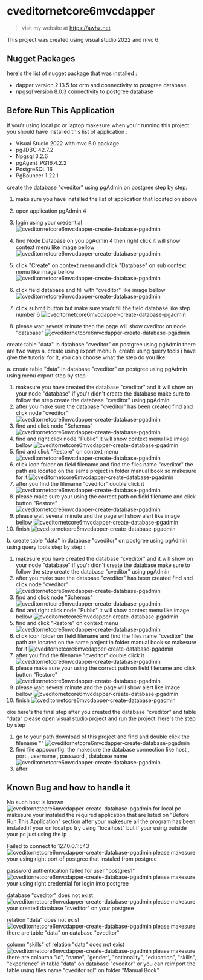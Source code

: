 # cveditornetcore6mvcdapper

> visit my website at https://awhz.net

This project was created using visual studio 2022 and mvc 6

## Nugget Packages

here's the list of nugget package that was installed :
- dapper version 2.13.5 for orm and connectivity to postgree database
- npgsql version 8.0.3 connectivity to postgree database

## Before Run This Application

if you'r using local pc or laptop makesure when you'r running this project.
you should have installed this list of application :
- Visual Studio 2022 with mvc 6.0 package
- pgJDBC 42.7.2
- Npgsql 3.2.6
- pgAgent_PG16.4.2.2
- PostgreSQL 16
- PgBouncer 1.22.1

create the database "cveditor" using pgAdmin on postgree
step by step:
1. make sure you have installed the list of application that located on above
2. open application pgAdmin 4

3. login using your credential
![cveditornetcore6mvcdapper-create-database-pgadmin](pgadmin.png)
4. find Node Database on you pgAdmin 4 then right click it will show context menu like image bellow
![cveditornetcore6mvcdapper-create-database-pgadmin](pgadmin.png)
5. click "Create" on context menu and click "Database" on sub context menu like image bellow
![cveditornetcore6mvcdapper-create-database-pgadmin](pgadmin.png)
6. click field database and fill with "cveditor" like image bellow
![cveditornetcore6mvcdapper-create-database-pgadmin](pgadmin.png)
7. click submit button but make sure you'r fill the field database like step number 6
![cveditornetcore6mvcdapper-create-database-pgadmin](pgadmin.png)
8. please wait several minute then the page will show cveditor on node "database"
![cveditornetcore6mvcdapper-create-database-pgadmin](pgadmin.png)

create table "data" in database "cveditor" on postgree using pgAdmin
there are two ways
a. create using export menu
b. create using query tools
i have give the tutorial for it, you can choose what the step do you like.

a. create table "data" in database "cveditor" on postgree using pgAdmin using menu export
step by step :
1. makesure you have created the database "cveditor" and it will show on your node "database" if you'r didn't create the database make sure to follow the step create the database "cveditor" using pgAdmin
2. after you make sure the database "cveditor" has been created find and click node "cveditor"
![cveditornetcore6mvcdapper-create-database-pgadmin](pgadmin.png)
3. find and click node "Schemas"
![cveditornetcore6mvcdapper-create-database-pgadmin](pgadmin.png)
4. find and right click node "Public" it will show context menu like image bellow
![cveditornetcore6mvcdapper-create-database-pgadmin](pgadmin.png)
5. find and click "Restore" on context menu
![cveditornetcore6mvcdapper-create-database-pgadmin](pgadmin.png)
6. click icon folder on field filename and find the files name "cveditor" the path are located on the same project in folder manual book so makesure for it
![cveditornetcore6mvcdapper-create-database-pgadmin](pgadmin.png)
7. after you find the filename "cveditor" double click it
![cveditornetcore6mvcdapper-create-database-pgadmin](pgadmin.png)
8. please make sure your using the correct path on field filename and click button "Restore"
![cveditornetcore6mvcdapper-create-database-pgadmin](pgadmin.png)
9. please wait several minute and the page will show alert like image bellow
![cveditornetcore6mvcdapper-create-database-pgadmin](pgadmin.png)
10. finish
![cveditornetcore6mvcdapper-create-database-pgadmin](pgadmin.png)

b. create table "data" in database "cveditor" on postgree using pgAdmin using query tools
step by step :
1. makesure you have created the database "cveditor" and it will show on your node "database" if you'r didn't create the database make sure to follow the step create the database "cveditor" using pgAdmin
2. after you make sure the database "cveditor" has been created find and click node "cveditor"
![cveditornetcore6mvcdapper-create-database-pgadmin](pgadmin.png)
3. find and click node "Schemas"
![cveditornetcore6mvcdapper-create-database-pgadmin](pgadmin.png)
4. find and right click node "Public" it will show context menu like image bellow
![cveditornetcore6mvcdapper-create-database-pgadmin](pgadmin.png)
5. find and click "Restore" on context menu
![cveditornetcore6mvcdapper-create-database-pgadmin](pgadmin.png)
6. click icon folder on field filename and find the files name "cveditor" the path are located on the same project in folder manual book so makesure for it
![cveditornetcore6mvcdapper-create-database-pgadmin](pgadmin.png)
7. after you find the filename "cveditor" double click it
![cveditornetcore6mvcdapper-create-database-pgadmin](pgadmin.png)
8. please make sure your using the correct path on field filename and click button "Restore"
![cveditornetcore6mvcdapper-create-database-pgadmin](pgadmin.png)
9. please wait several minute and the page will show alert like image bellow
![cveditornetcore6mvcdapper-create-database-pgadmin](pgadmin.png)
10. finish
![cveditornetcore6mvcdapper-create-database-pgadmin](pgadmin.png)

oke here's the final step after you created the database "cveditor" and table "data" please open visual studio project and run the project.
here's the step by step
1. go to your path download of this project and find and double click the filename ""
![cveditornetcore6mvcdapper-create-database-pgadmin](pgadmin.png)
2. find file appsconfig. the makesure the database connection like host , port , username , password , database name
![cveditornetcore6mvcdapper-create-database-pgadmin](pgadmin.png)
3. after 

## Known Bug and how to handle it

No such host is known
![cveditornetcore6mvcdapper-create-database-pgadmin](pgadmin.png)
for local pc makesure your instaled the required application that are listed on "Before Run This Application" section
after your makesure all the program has been instaled if your on local pc try using "localhost" but if your using outside your pc just using the ip

Failed to connect to 127.0.0.1:543
![cveditornetcore6mvcdapper-create-database-pgadmin](pgadmin.png)
please makesure your using right port of postgree that instaled from postgree

password authentication failed for user "postgres1"
![cveditornetcore6mvcdapper-create-database-pgadmin](pgadmin.png)
please makesure your using right credential for login into postgree

database "cveditor" does not exist
![cveditornetcore6mvcdapper-create-database-pgadmin](pgadmin.png)
please makesure your created database "cveditor" on your postgree

relation "data" does not exist
![cveditornetcore6mvcdapper-create-database-pgadmin](pgadmin.png)
please makesure there are table "data" on database "cveditor"

column "skills" of relation "data" does not exist
![cveditornetcore6mvcdapper-create-database-pgadmin](pgadmin.png)
please makesure there are coloumn "id", "name", "gender", "nationality", "education", "skills", "experience" in table "data" on database "cveditor" or you can reimport the table using files name "cveditor.sql" on folder "Manual Book"